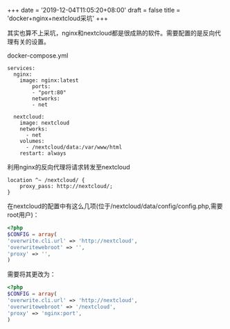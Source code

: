 +++
date = '2019-12-04T11:05:20+08:00'
draft = false
title = 'docker+nginx+nextcloud采坑'
+++


<!--more-->


其实也算不上采坑，nginx和nextcloud都是很成熟的软件。需要配置的是反向代理有关的设置。


docker-compose.yml

```
services:
  nginx:
    image: nginx:latest
        ports:
        - "port:80"
        networks:
        - net

  nextcloud:
    image: nextcloud
    networks:
      - net
    volumes:
      - /nextcloud/data:/var/www/html
    restart: always

```

利用nginx的反向代理将请求转发至nextcloud

```
location ^~ /nextcloud/ {
    proxy_pass: http://nextcloud/;
}
```

在nextcloud的配置中有这么几项(位于/nextcloud/data/config/config.php,需要root用户)：

```php
<?php
$CONFIG = array(
'overwrite.cli.url' => 'http://nextcloud',
'overwritewebroot' => '',
'proxy' => '',
)
```

需要将其更改为：

```php
<?php
$CONFIG = array(
'overwrite.cli.url' => 'http://nextcloud',
'overwritewebroot' => '/nextcloud',
'proxy' => 'nginx:port',
)
```
